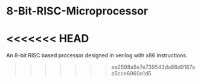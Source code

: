 # 8-Bit-RISC-Microprocessor
<<<<<<< HEAD
=======
An 8-bit RISC based processor designed in verilog with x86 instructions.
>>>>>>> ea2598a5e7e739543da86d9187aa5cce6960e1d5
